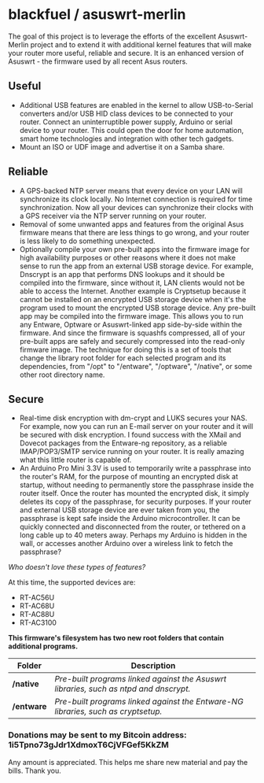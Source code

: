 blackfuel / asuswrt-merlin
==========================

The goal of this project is to leverage the efforts of the excellent Asuswrt-Merlin project and to extend it with additional kernel features that will make your router more useful, reliable and secure.  It is an enhanced version of Asuswrt - the firmware used by all recent Asus routers.

Useful
------
- Additional USB features are enabled in the kernel to allow USB-to-Serial converters and/or USB HID class devices to be connected to your router.  Connect an uninterruptible power supply, Arduino or serial device to your router.  This could open the door for home automation, smart home technologies and integration with other tech gadgets.
- Mount an ISO or UDF image and advertise it on a Samba share.

Reliable
--------
- A GPS-backed NTP server means that every device on your LAN will synchronize its clock locally.  No Internet connection is required for time synchronization.  Now all your devices can synchronize their clocks with a GPS receiver via the NTP server running on your router.
- Removal of some unwanted apps and features from the original Asus firmware means that there are less things to go wrong, and your router is less likely to do something unexpected.
- Optionally compile your own pre-built apps into the firmware image for high availability purposes or other reasons where it does not make sense to run the app from an external USB storage device.  For example, Dnscrypt is an app that performs DNS lookups and it should be compiled into the firmware, since without it, LAN clients would not be able to access the Internet.  Another example is Cryptsetup because it cannot be installed on an encrypted USB storage device when it's the program used to mount the encrypted USB storage device.  Any pre-built app may be compiled into the firmware image.  This allows you to run any Entware, Optware or Asuswrt-linked app side-by-side within the firmware. And since the firmware is squashfs compressed, all of your pre-built apps are safely and securely compressed into the read-only firmware image.  The technique for doing this is a set of tools that change the library root folder for each selected program and its dependencies, from "/opt" to "/entware", "/optware", "/native", or some other root directory name.

Secure
------
- Real-time disk encryption with dm-crypt and LUKS secures your NAS.  For example, now you can run an E-mail server on your router and it will be secured with disk encryption.  I found success with the XMail and Dovecot packages from the Entware-ng repository, as a reliable IMAP/POP3/SMTP service running on your router.  It is really amazing what this little router is capable of.
- An Arduino Pro Mini 3.3V is used to temporarily write a passphrase into the router's RAM, for the purpose of mounting an encrypted disk at startup, without needing to permanently store the passphrase inside the router itself.  Once the router has mounted the encrypted disk, it simply deletes its copy of the passphrase, for security purposes.  If your router and external USB storage device are ever taken from you, the passphrase is kept safe inside the Arduino microcontroller.  It can be quickly connected and disconnected from the router, or tethered on a long cable up to 40 meters away.  Perhaps my Arduino is hidden in the wall, or accesses another Arduino over a wireless link to fetch the passphrase? 

*Who doesn't love these types of features?*

At this time, the supported devices are:

- RT-AC56U
- RT-AC68U
- RT-AC88U
- RT-AC3100

**This firmware's filesystem has two new root folders that contain additional programs.**

Folder | Description
------ | -----------
**/native** | *Pre-built programs linked against the Asuswrt libraries, such as ntpd and dnscrypt.*
**/entware** | *Pre-built programs linked against the Entware-NG libraries, such as cryptsetup.*


### Donations may be sent to my Bitcoin address: 1i5Tpno73gJdr1XdmoxT6CjVFGef5KkZM
Any amount is appreciated.  This helps me share new material and pay the bills.  Thank you.

